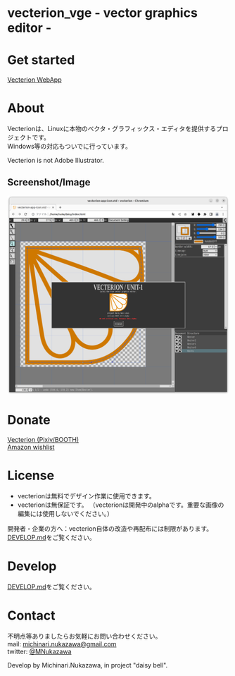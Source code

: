 vecterion_vge - vector graphics editor -
====

# Get started
[Vecterion WebApp][gh-pages]  


# About
Vecterionは、Linuxに本物のベクタ・グラフィックス・エディタを提供するプロジェクトです。  
Windows等の対応もついでに行っています。  

Vecterion is not Adobe Illustrator.  

## Screenshot/Image
![vecterion](document/image/vecterion_web_22.12.png)  


# Donate
[Vecterion (Pixiv/BOOTH)][vecterion_pixiv_booth]  
[Amazon wishlist][amazon_wishlist]  


# License
- vecterionは無料でデザイン作業に使用できます。
- vecterionは無保証です。
（vecterionは開発中のalphaです。重要な画像の編集には使用しないでください。）

開発者・企業の方へ：vecterion自体の改造や再配布には制限があります。
[DEVELOP.md](DEVELOP.md)をご覧ください。  


# Develop
[DEVELOP.md](DEVELOP.md)をご覧ください。  


# Contact
不明点等ありましたらお気軽にお問い合わせください。  
mail: [michinari.nukazawa@gmail.com][mailto]  
twitter: [@MNukazawa][twitter]  

Develop by Michinari.Nukazawa, in project "daisy bell".  

[gh-pages]: https://michinarinukazawa.github.io/vecterion_vge/
[pixiv_booth_project_daisy_bell]: https://daisy-bell.booth.pm/
[vecterion_pixiv_booth]: https://daisy-bell.booth.pm/items/451968
[amazon_wishlist]: https://www.amazon.co.jp/registry/wishlist/27VUIZGIHC8W9/
[mailto]: mailto:michinari.nukazawa@gmail.com
[twitter]: https://twitter.com/MNukazawa